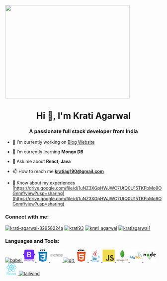 <img align="center" src="https://img.freepik.com/premium-photo/cartoon-business-woman-working-laptop-modern-office-photo_960396-940984.jpg?semt=ais_hybrid" height="300" width="400" />
<h1 align="center">Hi 👋, I'm Krati Agarwal</h1>
<h3 align="center">A passionate full stack developer from India</h3>

- 🔭 I’m currently working on [Blog Website](https://github.com/KRATIAGARRWAL/Blog_website)

- 🌱 I’m currently learning **Mongo DB**

- 💬 Ask me about **React, Java**

- 📫 How to reach me **kratiag190@gmail.com**

- 📄 Know about my experiences [https://drive.google.com/file/d/1uNZ3XGpHWJWC7UtQ0U15TKFbMo9OGnmf/view?usp=sharing](https://drive.google.com/file/d/1uNZ3XGpHWJWC7UtQ0U15TKFbMo9OGnmf/view?usp=sharing)

<h3 align="left">Connect with me:</h3>
<p align="left">
<a href="https://linkedin.com/in/krati-agarwal-32958224a" target="blank"><img align="center" src="https://raw.githubusercontent.com/rahuldkjain/github-profile-readme-generator/master/src/images/icons/Social/linked-in-alt.svg" alt="krati-agarwal-32958224a" height="30" width="40" /></a>
<a href="https://www.codechef.com/users/krati93" target="blank"><img align="center" src="https://cdn.jsdelivr.net/npm/simple-icons@3.1.0/icons/codechef.svg" alt="krati93" height="30" width="40" /></a>
<a href="https://codeforces.com/profile/krati_agarwal" target="blank"><img align="center" src="https://raw.githubusercontent.com/rahuldkjain/github-profile-readme-generator/master/src/images/icons/Social/codeforces.svg" alt="krati_agarwal" height="30" width="40" /></a>
<a href="https://www.leetcode.com/kratiagarwal1" target="blank"><img align="center" src="https://raw.githubusercontent.com/rahuldkjain/github-profile-readme-generator/master/src/images/icons/Social/leet-code.svg" alt="kratiagarwal1" height="30" width="40" /></a>
</p>

<h3 align="left">Languages and Tools:</h3>
<p align="left"> <a href="https://babeljs.io/" target="_blank" rel="noreferrer"> <img src="https://www.vectorlogo.zone/logos/babeljs/babeljs-icon.svg" alt="babel" width="40" height="40"/> </a> <a href="https://getbootstrap.com" target="_blank" rel="noreferrer"> <img src="https://raw.githubusercontent.com/devicons/devicon/master/icons/bootstrap/bootstrap-plain-wordmark.svg" alt="bootstrap" width="40" height="40"/> </a> <a href="https://www.w3schools.com/css/" target="_blank" rel="noreferrer"> <img src="https://raw.githubusercontent.com/devicons/devicon/master/icons/css3/css3-original-wordmark.svg" alt="css3" width="40" height="40"/> </a> <a href="https://expressjs.com" target="_blank" rel="noreferrer"> <img src="https://raw.githubusercontent.com/devicons/devicon/master/icons/express/express-original-wordmark.svg" alt="express" width="40" height="40"/> </a> <a href="https://git-scm.com/" target="_blank" rel="noreferrer"> <img src="https://www.vectorlogo.zone/logos/git-scm/git-scm-icon.svg" alt="git" width="40" height="40"/> </a> <a href="https://www.w3.org/html/" target="_blank" rel="noreferrer"> <img src="https://raw.githubusercontent.com/devicons/devicon/master/icons/html5/html5-original-wordmark.svg" alt="html5" width="40" height="40"/> </a> <a href="https://www.java.com" target="_blank" rel="noreferrer"> <img src="https://raw.githubusercontent.com/devicons/devicon/master/icons/java/java-original.svg" alt="java" width="40" height="40"/> </a> <a href="https://developer.mozilla.org/en-US/docs/Web/JavaScript" target="_blank" rel="noreferrer"> <img src="https://raw.githubusercontent.com/devicons/devicon/master/icons/javascript/javascript-original.svg" alt="javascript" width="40" height="40"/> </a> <a href="https://www.mongodb.com/" target="_blank" rel="noreferrer"> <img src="https://raw.githubusercontent.com/devicons/devicon/master/icons/mongodb/mongodb-original-wordmark.svg" alt="mongodb" width="40" height="40"/> </a> <a href="https://www.mysql.com/" target="_blank" rel="noreferrer"> <img src="https://raw.githubusercontent.com/devicons/devicon/master/icons/mysql/mysql-original-wordmark.svg" alt="mysql" width="40" height="40"/> </a> <a href="https://nodejs.org" target="_blank" rel="noreferrer"> <img src="https://raw.githubusercontent.com/devicons/devicon/master/icons/nodejs/nodejs-original-wordmark.svg" alt="nodejs" width="40" height="40"/> </a> <a href="https://reactjs.org/" target="_blank" rel="noreferrer"> <img src="https://raw.githubusercontent.com/devicons/devicon/master/icons/react/react-original-wordmark.svg" alt="react" width="40" height="40"/> </a> <a href="https://tailwindcss.com/" target="_blank" rel="noreferrer"> <img src="https://www.vectorlogo.zone/logos/tailwindcss/tailwindcss-icon.svg" alt="tailwind" width="40" height="40"/> </a> </p>

